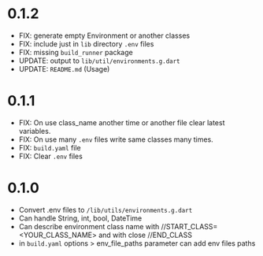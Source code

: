 # 0.1.2

* FIX: generate empty Environment or another classes
* FIX: include just in `lib` directory `.env` files
* FIX: missing `build_runner` package
* UPDATE: output to `lib/util/environments.g.dart`
* UPDATE: `README.md` (Usage)

# 0.1.1

* FIX: On use class_name another time or another file clear latest variables.
* FIX: On use many `.env` files write same classes many times.
* FIX: `build.yaml` file
* FIX: Clear `.env` files

# 0.1.0

* Convert .env files to `/lib/utils/environments.g.dart`
* Can handle String, int, bool, DateTime
* Can describe environment class name with //START_CLASS=<YOUR_CLASS_NAME> and with close //END_CLASS
* in `build.yaml` options > env_file_paths parameter can add env files paths
